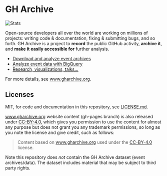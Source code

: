 # GH Archive

![Stats](http://www.stathat.com//graphs/39/33/0b63991416f6b680e69f017a2c12.png?1340405820)

Open-source developers all over the world are working on millions of projects: writing code & documentation, fixing & submitting bugs, and so forth. GH Archive is a project to **record** the public GitHub activity, **archive it**, and **make it easily accessible for** further analysis.

* [Download and analyze event archives](http://www.gharchive.org/)
* [Analyze event data with BigQuery](http://www.gharchive.org/#bigquery)
* [Research, visualizations, talks...](http://www.gharchive.org/#resources)

For more details, see www.gharchive.org.

## Licenses

MIT, for code and documentation in this repository, see [LICENSE.md](LICENSE.md).

www.gharchive.org website content (gh-pages branch) is also released under [CC-BY-4.0](https://creativecommons.org/licenses/by/4.0/), which gives you permission to use the content for almost any purpose but does not grant you any trademark permissions, so long as you note the license and give credit, such as follows:

> Content based on
> <a href="http://www.gharchive.org/">www.gharchive.org</a>
> used under the
> <a href="https://creativecommons.org/licenses/by/4.0/">CC-BY-4.0</a>
> license.</a>

Note this repository does _not_ contain the GH Archive dataset (event archives/data). The dataset includes material that may be subject to third party rights.
